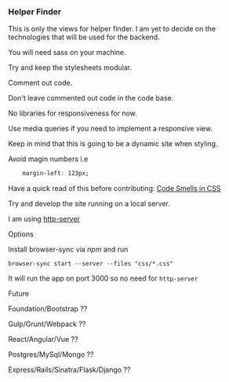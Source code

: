 ### Helper Finder

This is only the views for helper finder. I am yet to decide on the technologies that will be used for the backend.

You will need sass on your machine.

Try and keep the stylesheets modular.

Comment out code.

Don't leave commented out code in the code base.

No libraries for responsiveness for now.

Use media queries if you need to implement a responsive view.

Keep in mind that this is going to be a dynamic site when styling.

Avoid magin numbers i.e

```css
	margin-left: 123px;
```

Have a quick read of this before contributing: [Code Smells in CSS](http://csswizardry.com/2012/11/code-smells-in-css/)

Try and develop the site running on a local server.

I am using [http-server](https://www.npmjs.com/package/http-server)

Options

Install browser-sync via *npm* and run


```browser-sync start --server --files "css/*.css"```

It will run the app on port 3000 so no need for ```http-server```


Future

Foundation/Bootstrap ??

Gulp/Grunt/Webpack ??

React/Angular/Vue ??

Postgres/MySql/Mongo ??

Express/Rails/Sinatra/Flask/Django ??
